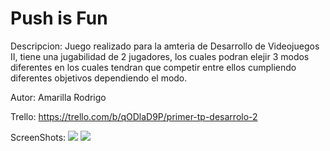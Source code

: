 # Push is Fun

Descripcion:
Juego realizado para la amteria de Desarrollo de Videojuegos II, 
tiene una jugabilidad de 2 jugadores, los cuales podran elejir
3 modos diferentes en los cuales tendran que competir entre ellos 
cumpliendo diferentes objetivos dependiendo el modo.

Autor:
Amarilla Rodrigo

Trello:
https://trello.com/b/qODlaD9P/primer-tp-desarrolo-2

ScreenShots:
<img src="imagen01" />
<img src="imagen02" />

